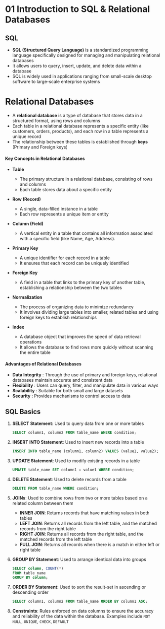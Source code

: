 # 01 Introduction to SQL & Relational Databases

## SQL
- **SQL (Structured Query Language)** is a standardized programming language specifically designed for managing and manipulating relational databases
- It allows users to query, insert, update, and delete data within a database
- SQL is widely used in applications ranging from small-scale desktop software to large-scale enterprise systems

# Relational Databases
- A **relational database** is a type of database that stores data in a structured format, using rows and columns
- Each table in a relational database represents a specific entity (like customers, orders, products), and each row in a table represents a unique record
- The relationship between these tables is established through **keys** (Primary and Foreign keys)
#### Key Concepts in Relational Databases
- **Table** 
	- The primary structure in a relational database, consisting of rows and columns
	- Each table stores data about a specific entity

- **Row (Record)** 
	- A single, data-filled instance in a table
	- Each row represents a unique item or entity

- **Column (Field)**
	- A vertical entity in a table that contains all information associated with a specific field (like Name, Age, Address).

- **Primary Key**
	- A unique identifier for each record in a table
	- It ensures that each record can be uniquely identified

- **Foreign Key**
	- A field in a table that links to the primary key of another table, establishing a relationship between the two tables

- **Normalization**
	- The process of organizing data to minimize redundancy
	- It involves dividing large tables into smaller, related tables and using foreign keys to establish relationships

- **Index**
	- A database object that improves the speed of data retrieval operations
	- It allows the database to find rows more quickly without scanning the entire table

#### Advantages of Relational Databases
- **Data Integrity** : Through the use of primary and foreign keys, relational databases maintain accurate and consistent data
- **Flexibility** : Users can query, filter, and manipulate data in various ways
- **Scalability** : Suitable for both small and large datasets
- **Security** : Provides mechanisms to control access to data

## SQL Basics

1. **SELECT Statement**: Used to query data from one or more tables
   ```sql
   SELECT column1, column2 FROM table_name WHERE condition;
   ```

2. **INSERT INTO Statement**: Used to insert new records into a table
   ```sql
   INSERT INTO table_name (column1, column2) VALUES (value1, value2);
   ```

3. **UPDATE Statement**: Used to modify existing records in a table
   ```sql
   UPDATE table_name SET column1 = value1 WHERE condition;
   ```

4. **DELETE Statement**: Used to delete records from a table
   ```sql
   DELETE FROM table_name WHERE condition;
   ```

5. **JOINs**: Used to combine rows from two or more tables based on a related column between them
   - **INNER JOIN**: Returns records that have matching values in both tables
   - **LEFT JOIN**: Returns all records from the left table, and the matched records from the right table
   - **RIGHT JOIN**: Returns all records from the right table, and the matched records from the left table
   - **FULL JOIN**: Returns all records when there is a match in either left or right table

6. **GROUP BY Statement**: Used to arrange identical data into groups
   ```sql
   SELECT column, COUNT(*)
   FROM table_name
   GROUP BY column;
   ```

7. **ORDER BY Statement**: Used to sort the result-set in ascending or descending order
   ```sql
   SELECT column1, column2 FROM table_name ORDER BY column1 ASC;
   ```

8. **Constraints**: Rules enforced on data columns to ensure the accuracy and reliability of the data within the database. Examples include `NOT NULL`, `UNIQUE`, `CHECK`, `DEFAULT`



